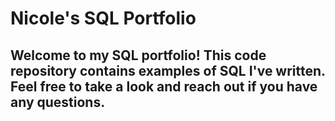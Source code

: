 # Nicole's SQL Portfolio
## Welcome to my SQL portfolio! This code repository contains examples of SQL I've written. Feel free to take a look and reach out if you have any questions.
